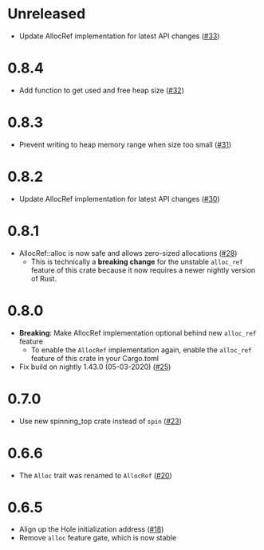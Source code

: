 # Unreleased

- Update AllocRef implementation for latest API changes ([#33](https://github.com/phil-opp/linked-list-allocator/pull/33))

# 0.8.4

- Add function to get used and free heap size ([#32](https://github.com/phil-opp/linked-list-allocator/pull/32))

# 0.8.3

- Prevent writing to heap memory range when size too small ([#31](https://github.com/phil-opp/linked-list-allocator/pull/31))

# 0.8.2

- Update AllocRef implementation for latest API changes ([#30](https://github.com/phil-opp/linked-list-allocator/pull/30))

# 0.8.1

- AllocRef::alloc is now safe and allows zero-sized allocations ([#28](https://github.com/phil-opp/linked-list-allocator/pull/28))
    - This is technically a **breaking change** for the unstable `alloc_ref` feature of this crate because it now requires a newer nightly version of Rust.

# 0.8.0

- **Breaking**: Make AllocRef implementation optional behind new `alloc_ref` feature
    - To enable the `AllocRef` implementation again, enable the `alloc_ref` feature of this crate in your Cargo.toml
- Fix build on nightly 1.43.0 (05-03-2020) ([#25](https://github.com/phil-opp/linked-list-allocator/pull/25))

# 0.7.0

- Use new spinning_top crate instead of `spin` ([#23](https://github.com/phil-opp/linked-list-allocator/pull/23))

# 0.6.6

- The `Alloc` trait was renamed to `AllocRef` ([#20](https://github.com/phil-opp/linked-list-allocator/pull/20))

# 0.6.5

- Align up the Hole initialization address ([#18](https://github.com/phil-opp/linked-list-allocator/pull/18))
- Remove `alloc` feature gate, which is now stable
